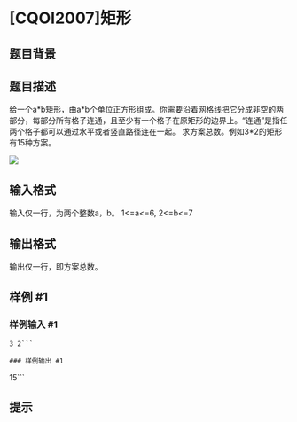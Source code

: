 # [CQOI2007]矩形

## 题目背景



## 题目描述

给一个a\*b矩形，由a\*b个单位正方形组成。你需要沿着网格线把它分成非空的两部分，每部分所有格子连通，且至少有一个格子在原矩形的边界上。“连通”是指任两个格子都可以通过水平或者竖直路径连在一起。 求方案总数。例如3*2的矩形有15种方案。

![](https://cdn.luogu.com.cn/upload/pic/18502.png)

## 输入格式

输入仅一行，为两个整数a，b。
1<=a<=6, 2<=b<=7

## 输出格式

输出仅一行，即方案总数。

## 样例 #1

### 样例输入 #1
```
3 2```

### 样例输出 #1

```
15```

## 提示


